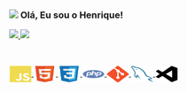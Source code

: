 ### <img src="https://github.com/TheDudeThatCode/TheDudeThatCode/blob/master/Assets/Hi.gif" width="29px"> **Olá, Eu sou o Henrique!**

<div>
  <a href="https://github.com/Henrique28">
  <img height="180em" src="https://github-readme-stats.vercel.app/api?username=Henrique28&show_icons=true&theme=tokyonight&include_all_commits=true&count_private=true&custom_title=Henrique GitHub Stats:"/>
  <img height="180em" src="https://github-readme-stats.vercel.app/api/top-langs/?username=Henrique28&layout=compact&langs_count=7&theme=tokyonight"/>
</div>
  
##
  
<div style="display: inline_block"><br>
  
  <img align="center" height="30" width="40" src="https://raw.githubusercontent.com/devicons/devicon/master/icons/javascript/javascript-plain.svg">  
  <img align="center" height="30" width="40" src="https://raw.githubusercontent.com/devicons/devicon/master/icons/html5/html5-original.svg">
  <img align="center" height="30" width="40" src="https://raw.githubusercontent.com/devicons/devicon/master/icons/css3/css3-original.svg">
  <img align="center" height="30" width="40" src="https://raw.githubusercontent.com/devicons/devicon/master/icons/php/php-plain.svg">
  <img align="center" height="30" width="40" src="https://raw.githubusercontent.com/devicons/devicon/master/icons/git/git-plain.svg">
  <img align="center" height="30" width="40" src="https://raw.githubusercontent.com/devicons/devicon/master/icons/mysql/mysql-plain.svg">
  <img align="center" height="30" width="40" src="https://raw.githubusercontent.com/devicons/devicon/master/icons/vscode/vscode-plain.svg">  
  
</div>

##
  
<!--
**Henrique28/Henrique28** is a ✨ _special_ ✨ repository because its `README.md` (this file) appears on your GitHub profile.

Here are some ideas to get you started:
vscode-plain

- 🔭 I’m currently working on ...
- 🌱 I’m currently learning ...
- 👯 I’m looking to collaborate on ...
- 🤔 I’m looking for help with ...
- 💬 Ask me about ...
- 📫 How to reach me: ...
- 😄 Pronouns: ...
- ⚡ Fun fact: ...
-->
